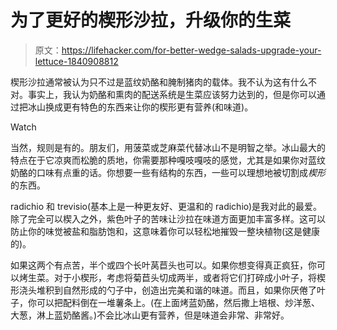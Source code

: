 # 为了更好的楔形沙拉，升级你的生菜

> 原文：<https://lifehacker.com/for-better-wedge-salads-upgrade-your-lettuce-1840908812>

楔形沙拉通常被认为只不过是蓝纹奶酪和腌制猪肉的载体。我不认为这有什么不对。事实上，我认为奶酪和熏肉的配送系统是生菜应该努力达到的，但是你可以通过把冰山换成更有特色的东西来让你的楔形更有营养(和味道)。

Watch

当然，规则是有的。朋友们，用菠菜或芝麻菜代替冰山不是明智之举。冰山最大的特点在于它凉爽而松脆的质地，你需要那种嘎吱嘎吱的感觉，尤其是如果你对蓝纹奶酪的口味有点重的话。你想要一些有结构的东西，一些可以理想地被切割成*楔形*的东西。

radichio 和 trevisio(基本上是一种更友好、更温和的 radichio)是我对此的最爱。除了完全可以楔入之外，紫色叶子的苦味让沙拉在味道方面更加丰富多样。这可以防止你的味觉被盐和脂肪饱和，这意味着你可以轻松地摧毁一整块植物(这是健康的)。

如果这两个有点苦，半个或四个长叶莴苣头也可以。如果你想变得真正疯狂，你可以烤生菜。对于小楔形，考虑将菊苣头切成两半，或者将它们打碎成小叶子，将楔形浇头堆积到自然形成的勺子中，创造出完美和谐的味道。而且，如果你厌倦了叶子，你可以把配料倒在一堆薯条上。(在上面烤蓝奶酪，然后撒上培根、炒洋葱、大葱，淋上蓝奶酪酱。)不会比冰山更有营养，但是味道会非常、非常好。